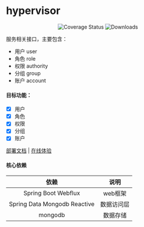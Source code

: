 # hypervisor

<p align="center">
 <img src="https://img.shields.io/badge/Spring%20Cloud-2021.0.0-green.svg" alt="Coverage Status">
 <img src="https://img.shields.io/badge/Spring%20Boot-2.6.1-green.svg" alt="Downloads">
</p>

服务相关接口，主要包含：

- 用户 user
- 角色 role
- 权限 authority
- 分组 group
- 账户 account

#### 目标功能：

- [x] 用户
- [x] 角色
- [x] 权限
- [x] 分组
- [x] 账户

<a href="#" target="_blank">部署文档</a> | <a target="_blank" href="https://console.leafage.top"> 在线体验</a>

#### 核心依赖

|               依赖               |            说明            |
|:-------------------------------:|:-------------------------:|
|       Spring Boot Webflux       |           web框架          |
|  Spring Data Mongodb Reactive   |          数据访问层         |
|              mongodb            |           数据存储          |
